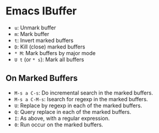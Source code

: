 # Emacs IBuffer

- `u`: Unmark buffer
- `m`: Mark buffer
- `t`: Invert marked buffers
- `D`: Kill (close) marked buffers
- `* M`: Mark buffers by major mode
- `U t` (or `* s`): Mark all buffers

## On Marked Buffers

- `M-s a C-s`: Do incremental search in the marked buffers.
- `M-s a C-M-s`: Isearch for regexp in the marked buffers.
- `U`: Replace by regexp in each of the marked buffers.
- `Q`: Query replace in each of the marked buffers.
- `I`: As above, with a regular expression.
- `0`: Run occur on the marked buffers.
